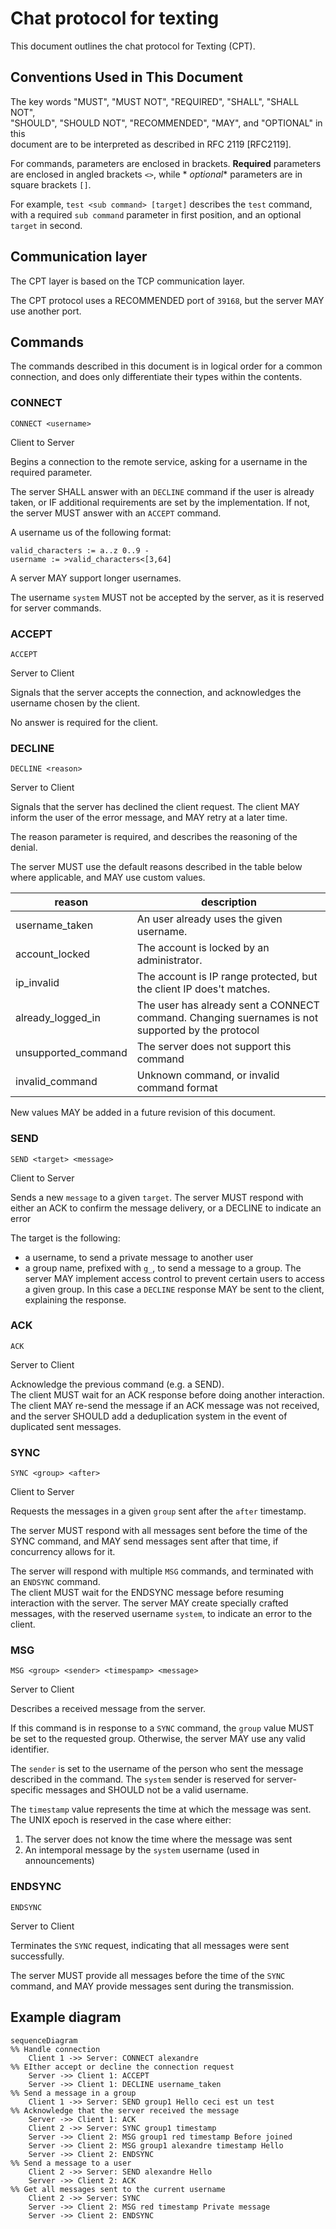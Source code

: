 # Chat protocol for texting

This document outlines the chat protocol for Texting (CPT).

## Conventions Used in This Document

The key words "MUST", "MUST NOT", "REQUIRED", "SHALL", "SHALL NOT",    
"SHOULD", "SHOULD NOT", "RECOMMENDED", "MAY", and "OPTIONAL" in this    
document are to be interpreted as described in RFC 2119 [RFC2119].

For commands, parameters are enclosed in brackets. **Required** parameters are enclosed in angled brackets `<>`, while *
*optional** parameters are in square brackets `[]`.

For example, `test <sub command> [target]` describes the `test` command, with a required `sub command` parameter in
first position, and an optional `target` in second.

## Communication layer

The CPT layer is based on the TCP communication layer.

The CPT protocol uses a RECOMMENDED port of `39168`, but the server MAY use another port.

## Commands

The commands described in this document is in logical order for a common connection, and does only differentiate their
types within the contents.

### CONNECT

```  
CONNECT <username>  
```  

Client to Server

Begins a connection to the remote service, asking for a username in the required parameter.

The server SHALL answer with an `DECLINE` command if the user is already taken, or IF additional requirements are set by
the implementation. If not, the server MUST answer with an `ACCEPT` command.

A username us of the following format:
```
valid_characters := a..z 0..9 - 
username := >valid_characters<[3,64]
```

A server MAY support longer usernames.

The username `system` MUST not be accepted by the server, as it is reserved for server commands.


### ACCEPT

```  
ACCEPT  
```  

Server to Client

Signals that the server accepts the connection, and acknowledges the username chosen by the client.

No answer is required for the client.

### DECLINE

```  
DECLINE <reason>  
```  

Server to Client

Signals that the server has declined the client request.
The client MAY inform the user of the error message, and MAY retry at a later time.

The reason parameter is required, and describes the reasoning of the denial.

The server MUST use the default reasons described in the table below where applicable, and MAY use custom values.

| reason              | description                                                                                      |  
|---------------------|--------------------------------------------------------------------------------------------------|  
| username_taken      | An user already uses the given username.                                                         |  
| account_locked      | The account is locked by an administrator.                                                       |  
| ip_invalid          | The account is IP range protected, but the client IP does't matches.                             |  
| already_logged_in   | The user has already sent a CONNECT command. Changing suernames is not supported by the protocol |  
| unsupported_command | The server does not support this command                                                         |
| invalid_command     | Unknown command, or invalid command format                                                       |

New values MAY be added in a future revision of this document.

### SEND

```  
SEND <target> <message>  
```

Client to Server

Sends a new `message` to a given `target`. The server MUST respond with either an ACK to confirm the message delivery,
or a DECLINE to indicate an error

The target is the following:

- a username, to send a private message to another user
- a group name, prefixed with `g_`, to send a message to a group. The server MAY implement access control
  to prevent certain users to access a given group. In this case a `DECLINE` response MAY be sent to the client,
  explaining the response.

### ACK

```  
ACK  
```  

Server to Client

Acknowledge the previous command (e.g. a SEND).    
The client MUST wait for an ACK response before doing another interaction. The client MAY re-send the message if an ACK
message was not received, and the server SHOULD add a deduplication system in the event of duplicated sent messages.

### SYNC

```  
SYNC <group> <after>  
```  

Client to Server

Requests the messages in a given `group` sent after the `after` timestamp.

The server MUST respond with all messages sent before the time of the SYNC command, and MAY send messages sent after
that time, if concurrency allows for it.

The server will respond with multiple `MSG` commands, and terminated with an `ENDSYNC` command.  
The client MUST wait for the ENDSYNC message before resuming interaction with the server. The server MAY create
specially crafted messages, with the reserved username `system`, to indicate an error to the client.

### MSG

```  
MSG <group> <sender> <timespamp> <message>  
```

Server to Client

Describes a received message from the server.

If this command is in response to a `SYNC` command, the `group` value MUST be set to the requested group. Otherwise, the
server MAY use any valid identifier.

The `sender` is set to the username of the person who sent the message described in the command. The `system` sender is
reserved for server-specific messages and SHOULD not be a valid username.

The `timestamp` value represents the time at which the message was sent. The UNIX epoch is reserved in the case where
either:

1. The server does not know the time where the message was sent
2. An intemporal message by the `system` username (used in announcements)

### ENDSYNC

```
ENDSYNC  
```  

Server to Client

Terminates the `SYNC` request, indicating that all messages were sent successfully.

The server MUST provide all messages before the time of the `SYNC` command, and MAY provide messages sent during the
transmission.

## Example diagram

```mermaid
sequenceDiagram
%% Handle connection
    Client 1 ->> Server: CONNECT alexandre
%% EIther accept or decline the connection request
    Server ->> Client 1: ACCEPT
    Server ->> Client 1: DECLINE username_taken
%% Send a message in a group
    Client 1 ->> Server: SEND group1 Hello ceci est un test
%% Acknowledge that the server received the message
    Server ->> Client 1: ACK
    Client 2 ->> Server: SYNC group1 timestamp
    Server ->> Client 2: MSG group1 red timestamp Before joined
    Server ->> Client 2: MSG group1 alexandre timestamp Hello
    Server ->> Client 2: ENDSYNC
%% Send a message to a user
    Client 2 ->> Server: SEND alexandre Hello
    Server ->> Client 2: ACK
%% Get all messages sent to the current username
    Client 2 ->> Server: SYNC
    Server ->> Client 2: MSG red timestamp Private message
    Server ->> Client 2: ENDSYNC
```